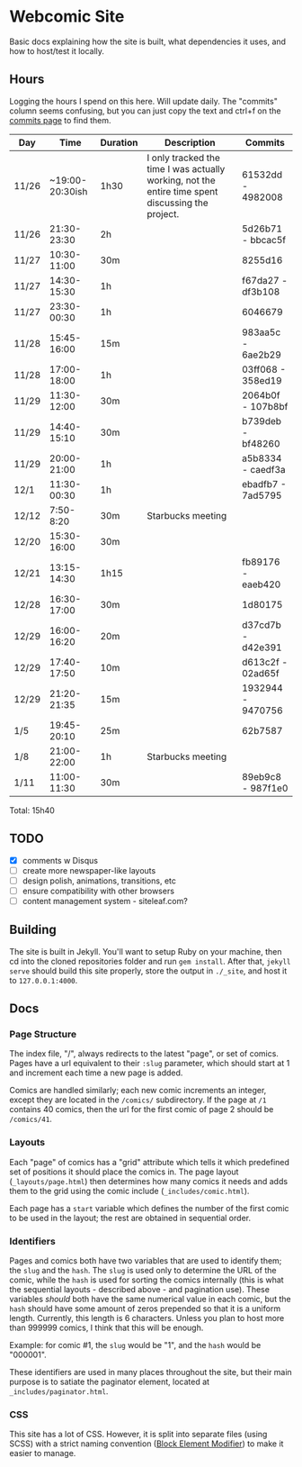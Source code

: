 # Webcomic Site

Basic docs explaining how the site is built, what dependencies it uses, and how to host/test it locally.

## Hours

Logging the hours I spend on this here. Will update daily. The "commits" column seems confusing, but you can just copy the text and ctrl+f on the [commits page](../../commits/master) to find them.

| Day | Time | Duration | Description | Commits |
|-----|------|----------|-------------|---------| 
| 11/26 | ~19:00-20:30ish | 1h30 | I only tracked the time I was actually working, not the entire time spent discussing the project. | 61532dd - 4982008 |
| 11/26 | 21:30-23:30 | 2h  | | 5d26b71 - bbcac5f |
| 11/27 | 10:30-11:00 | 30m | | 8255d16 |
| 11/27 | 14:30-15:30 | 1h  | | f67da27 - df3b108 |
| 11/27 | 23:30-00:30 | 1h  | | 6046679 |
| 11/28 | 15:45-16:00 | 15m | | 983aa5c - 6ae2b29 |
| 11/28 | 17:00-18:00 | 1h  | | 03ff068 - 358ed19 |
| 11/29 | 11:30-12:00 | 30m | | 2064b0f - 107b8bf |
| 11/29 | 14:40-15:10 | 30m | | b739deb - bf48260 |
| 11/29 | 20:00-21:00 | 1h  | | a5b8334 - caedf3a |
| 12/1  | 11:30-00:30 | 1h  | | ebadfb7 - 7ad5795 |
| 12/12 | 7:50-8:20 | 30m | Starbucks meeting | |
| 12/20 | 15:30-16:00 | 30m | | |
| 12/21 | 13:15-14:30 | 1h15 | | fb89176 - eaeb420 |
| 12/28 | 16:30-17:00 | 30m | | 1d80175 |
| 12/29 | 16:00-16:20 | 20m | | d37cd7b - d42e391 |
| 12/29 | 17:40-17:50 | 10m | | d613c2f - 02ad65f |
| 12/29 | 21:20-21:35 | 15m | | 1932944 - 9470756 |
| 1/5   | 19:45-20:10 | 25m | | 62b7587 |
| 1/8   | 21:00-22:00 | 1h | Starbucks meeting | |
| 1/11  | 11:00-11:30 | 30m | | 89eb9c8 - 987f1e0 |

Total: 15h40

## TODO

- [x] comments w Disqus
- [ ] create more newspaper-like layouts
- [ ] design polish, animations, transitions, etc
- [ ] ensure compatibility with other browsers
- [ ] content management system - siteleaf.com?

## Building

The site is built in Jekyll. You'll want to setup Ruby on your machine, then cd into the cloned repositories folder and run `gem install`. After that, `jekyll serve` should build this site properly, store the output in `./_site`, and host it to `127.0.0.1:4000`.

## Docs

### Page Structure

The index file, "/", always redirects to the latest "page", or set of comics. Pages have a url equivalent to their `:slug` parameter, which should start at 1 and increment each time a new page is added.

Comics are handled similarly; each new comic increments an integer, except they are located in the `/comics/` subdirectory. If the page at `/1` contains 40 comics, then the url for the first comic of page 2 should be `/comics/41`.

### Layouts

Each "page" of comics has a "grid" attribute which tells it which predefined set of positions it should place the comics in. The page layout (`_layouts/page.html`) then determines how many comics it needs and adds them to the grid using the comic include (`_includes/comic.html`).

Each page has a `start` variable which defines the number of the first comic to be used in the layout; the rest are obtained in sequential order.

### Identifiers

Pages and comics both have two variables that are used to identify them; the `slug` and the `hash`. The `slug` is used only to determine the URL of the comic, while the `hash` is used for sorting the comics internally (this is what the sequential layouts - described above - and pagination use). These variables _should_ both have the same numerical value in each comic, but the `hash` should have some amount of zeros prepended so that it is a uniform length. Currently, this length is 6 characters. Unless you plan to host more than 999999 comics, I think that this will be enough.

Example: for comic #1, the `slug` would be "1", and the `hash` would be "000001".

These identifiers are used in many places throughout the site, but their main purpose is to satiate the paginator element, located at `_includes/paginator.html`.

### CSS

This site has a lot of CSS. However, it is split into separate files (using SCSS) with a strict naming convention ([Block Element Modifier](http://getbem.com/naming/)) to make it easier to manage. 
